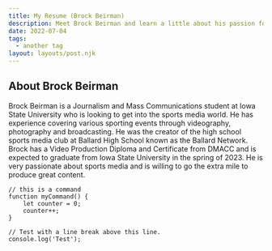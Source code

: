 ```yaml
---
title: My Resume (Brock Beirman)
description: Meet Brock Beirman and learn a little about his passion for sports media and content creation.
date: 2022-07-04
tags:
  - another tag
layout: layouts/post.njk
---
```


## About Brock Beirman
Brock Beirman is a Journalism and Mass Communications student at Iowa State University who is looking to get into the sports media world. He has experience covering various sporting events through videography, photography and broadcasting. He was the creator of the high school sports media club at Ballard High School known as the Ballard Network. Brock has a Video Production Diploma and Certificate from DMACC and is expected to graduate from Iowa State University in the spring of 2023. He is very passionate about sports media and is willing to go the extra mile to produce great content.




```text/2-3
// this is a command
function myCommand() {
	let counter = 0;
	counter++;
}

// Test with a line break above this line.
console.log('Test');
```
